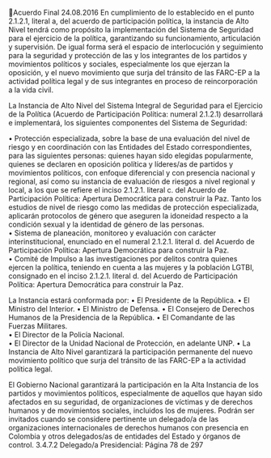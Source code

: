 Acuerdo Final 
24.08.2016 
En cumplimiento de lo establecido en el punto 2.1.2.1, literal a, del acuerdo de participación política, la 
instancia  de  Alto  Nivel  tendrá  como  propósito  la  implementación  del  Sistema  de  Seguridad  para  el 
ejercicio de la política, garantizando su funcionamiento, articulación y supervisión. De igual forma será el 
espacio  de  interlocución  y  seguimiento  para  la  seguridad  y  protección  de  las  y  los  integrantes  de  los 
partidos  y  movimientos  políticos  y  sociales,  especialmente  los  que  ejerzan  la  oposición,  y  el  nuevo 
movimiento  que  surja  del  tránsito  de  las  FARC-EP  a  la  actividad  política  legal  y  de  sus  integrantes  en 
proceso de reincorporación a la vida civil. 
 
La Instancia de Alto Nivel del Sistema Integral de Seguridad para el Ejercicio de la Política (Acuerdo de 
Participación  Política:  numeral  2.1.2.1)  desarrollará  e  implementará,  los  siguientes  componentes  del 
Sistema de Seguridad: 
 
• Protección especializada, sobre la base de una evaluación del nivel de riesgo y en coordinación 
con las Entidades del Estado correspondientes, para las siguientes personas: quienes hayan sido 
elegidas  popularmente,  quienes  se  declaren  en  oposición  política  y  líderes/as  de  partidos  y 
movimientos políticos, con enfoque diferencial y con presencia nacional y regional, así como su 
instancia de evaluación de riesgos a nivel regional y local, a los que se refiere el inciso 2.1.2.1. 
literal c. del Acuerdo de Participación Política: Apertura Democrática para construir la Paz. Tanto 
los estudios de nivel de riesgo como las medidas de protección especializada, aplicarán protocolos 
de género que aseguren la idoneidad respecto a la condición sexual y la identidad de género de 
las personas.  
• Sistema de planeación, monitoreo y evaluación con carácter interinstitucional, enunciado en el 
numeral  2.1.2.1.  literal  d.  del  Acuerdo  de  Participación  Política:  Apertura  Democrática  para 
construir la Paz.  
• Comité de Impulso a las investigaciones por delitos contra quienes ejercen la política, teniendo 
en cuenta a las mujeres y la población LGTBI, consignado en el inciso 2.1.2.1. literal d. del Acuerdo 
de Participación Política: Apertura Democrática para construir la Paz. 
 
La Instancia estará conformada por: 
• El Presidente de la República. 
• El Ministro del Interior. 
• El Ministro de Defensa. 
• El Consejero de Derechos Humanos de la Presidencia de la República. 
• El Comandante de las Fuerzas Militares.  
• El Director de la Policía Nacional.  
• El Director de la Unidad Nacional de Protección, en adelante UNP. 
• La Instancia de Alto Nivel garantizará la participación permanente del nuevo movimiento político 
que surja del tránsito de las FARC-EP a la actividad política legal.  
 
El  Gobierno  Nacional  garantizará  la  participación  en  la  Alta  Instancia  de  los  partidos  y  movimientos 
políticos,  especialmente  de  aquellos  que  hayan  sido  afectados  en  su  seguridad,  de  organizaciones  de 
víctimas y de derechos humanos y de movimientos sociales, incluidos los de mujeres. Podrán ser invitados 
cuando  se  considere  pertinente  un  delegado/a  de  las  organizaciones  internacionales  de  derechos 
humanos con presencia en Colombia y otros delegados/as de entidades del Estado y órganos de control. 
3.4.7.2 Delegado/a Presidencial: 
Página 78 de 297 
 

